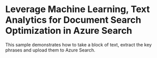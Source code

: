 # Leverage Machine Learning, Text Analytics for Document Search Optimization in Azure Search

This sample demonstrates how to take a block of text, extract the key phrases and upload them to Azure Search.

